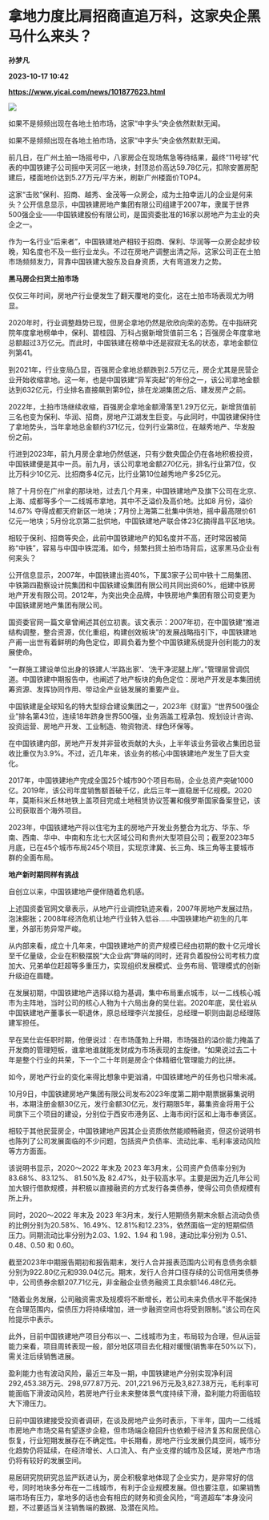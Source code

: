 # 拿地力度比肩招商直追万科，这家央企黑马什么来头？
**孙梦凡**

**2023-10-17 10:42**

**https://www.yicai.com/news/101877623.html**

![](https://imgcdn.yicai.com/uppics/slides/2023/10/e05e0c7a1039373bf466ae291a65e38b.jpg)

如果不是频频出现在各地土拍市场，这家“中字头”央企依然默默无闻。

如果不是频频出现在各地土拍市场，这家“中字头”央企依然默默无闻。

前几日，在广州土拍一场摇号中，八家房企在现场焦急等待结果，最终“11号球”代表的中国铁建子公司摇中天河区一地块，封顶总价高达59.78亿元，扣除安置房配建后，楼面地价达到5.27万元/平方米，刷新广州楼面价TOP4。

这家“击败”保利、招商、越秀、金茂等一众房企，成为土拍幸运儿的企业是何来头？公开信息显示，中国铁建房地产集团有限公司组建于2007年，隶属于世界500强企业——中国铁建股份有限公司，是国资委批准的16家以房地产为主业的央企之一。

作为一名行业“后来者”，中国铁建地产相较于招商、保利、华润等一众房企起步较晚，知名度也不及一些行业龙头。不过在房地产调整出清之际，这家公司正在土拍市场频频发力，背靠中国铁建大股东及自身资质，大有弯道发力之势。

**黑马房企扫货土拍市场**

仅仅三年时间，房地产行业便发生了翻天覆地的变化，这在土拍市场表现尤为明显。

2020年时，行业调整趋势已现，但房企拿地仍然是欣欣向荣的态势。在中指研究院年度拿地榜单中，保利、碧桂园、万科占据新增货值前三名；百强房企年度拿地总额超过3万亿元。而此时，中国铁建在榜单中还是寂寂无名的状态，拿地金额位列第41。

到2021年，行业变局凸显，百强房企拿地总额跌到2.5万亿元，房企尤其是民营企业开始收缩拿地。这一年，也是中国铁建“异军突起”的年份之一，该公司拿地金额达到632亿元，行业排名直接飙到第9位，排在龙湖集团之后、建发房产之前。

2022年，土拍市场继续收缩，百强房企拿地金额滑落至1.29万亿元，新增货值前三名也变为保利、华润、招商，房地产江湖发生巨变。与此同时，中国铁建保持住了拿地势头，当年拿地总金额约371亿元，位列行业第8位，在越秀地产、华发股份之前。

行进到2023年，前九月房企拿地仍然低迷，只有少数央国企仍在各地积极投资，中国铁建便是其中一员。前九月，该公司拿地金额270亿元，排名行业第7位，仅比万科少10亿元、比招商多4亿元，比行业第10位越秀地产多25亿元。

除了十月份在广州拿的那块地，过去几个月来，中国铁建地产及旗下公司在北京、上海、成都等多个一二线城市拿地，其中不乏溢价及高价地。比如8 月份，溢价 14.67% 夺得成都天府新区一地块；7月份上海第二批集中供地，摇中最高限价61亿元一地块；5月份北京第二批供地，中国铁建地产联合体23亿摘得昌平区地块。

相较于保利、招商等央企，此前中国铁建地产的知名度并不高，还时常因被简称“中铁”，容易与中国中铁混淆。如今，频繁扫货土拍市场背后，这家黑马企业有何来头？

公开信息显示，2007年，中国铁建出资40%，下属3家子公司中铁十二局集团、中铁第四勘察设计院集团和中国铁建设集团有限公司共同出资60%，组建中铁房地产开发有限公司。2012年，为突出央企品牌，中铁房地产集团有限公司变更为中国铁建房地产集团有限公司。

国资委官网一篇文章曾阐述其创立初衷。该文表示：2007年初，在中国铁建“推进结构调整，整合资源，优化重组，构建创效板块”的发展战略指引下，中国铁建地产甫一出世有着鲜明的角色定位，即肩负着为整个中国铁建系统提升创利能力的发展使命。

“一群施工建设单位出身的铁建人‘半路出家’、‘洗干净泥腿上岸’。”管理层曾调侃道。中国铁建中期报告中，也阐述了地产板块的角色定位：房地产开发是本集团统筹资源、发挥协同作用、带动全产业链发展的重要产业。

中国铁建是全球知名的特大型综合建设集团之一，2023年《财富》“世界500强企业”排名第43位，连续18年跻身世界500强，业务涵盖工程承包、规划设计咨询、投资运营、房地产开发、工业制造、物资物流、绿色环保等。

在中国铁建内部，房地产开发并非营收贡献的大头，上半年该业务营收占集团总营收比重仅为3.9%。不过，近几年来，该业务的核心中国铁建地产发生了巨大变化。

2017年，中国铁建地产完成全国25个城市90个项目布局，企业总资产突破1000亿。2019年，该公司年度销售额首破千亿，此后三年一直稳居千亿规模。2020年，莫斯科米丘林地铁上盖项目完成土地租赁协议签署和俄罗斯国家备案登记，该公司获取首个海外项目。

2023年，中国铁建地产将以住宅为主的房地产开发业务整合为北方、华东、华南、西南、华中、中南和东北七大区域公司和贵州大型项目公司；截至2023年5月底，已在45个城市布局245个项目，实现京津冀、长三角、珠三角等主要城市群的全面布局。

**地产新时期同样有挑战**

自创立以来，中国铁建地产便伴随着危机感。

上述国资委官网文章表示，从地产行业调控轨迹来看，2007年房地产发展过热，泡沫膨胀；2008年经济危机让地产行业转入低谷......中国铁建地产初生的几年里，外部形势异常严峻。

从内部来看，成立十几年来，中国铁建地产的资产规模已经由初期的数十亿元增长至千亿量级，企业在积极摆脱“大企业病”弊端的同时，还背负着股份公司考核力度加大、兄弟单位赶超等多重压力，实现组织发展模式、业务布局、管理模式的创新升级迫在眉睫。

在发展初期，中国铁建地产选择以稳为基调，集中布局重点城市，以一二线核心城市为主阵地，当时公司的核心人物为十六局出身的吴仕岩。2020年底，吴仕岩从中国铁建地产董事长一职退休，原总经理李兴龙接任，总经理一职则由副总经理陈建军担任。

早在吴仕岩任职时期，他便说过：在市场蓬勃上升期，市场强劲的溢价能力掩盖了开发商的管理短板，谁拿地谁就能发财成为市场表现的主旋律。“如果说过去二十年是整个行业的共荣，下一个二十年则是房企个体精细化管理能力的比拼。

如今，房地产行业的变化来得比想象中更汹涌，中国铁建地产的任务也只增未减。

10月9日，中国铁建房地产集团有限公司发布2023年度第二期中期票据募集说明书，本期注册金额30亿元，发行金额30亿元，发行期限5年，募集资金将用于公司旗下三个项目的建设，分别位于西安市港务区、上海市闵行区和上海市奉贤区。

相较于其他民营房企，中国铁建地产因其企业资质依然能顺畅融资，但这份说明书也陈列了公司发展面临的不少问题，包括资产负债率、流动比率、毛利率波动风险等方方面面。

该说明书显示，2020～2022 年末及 2023 年3月末，公司资产负债率分别为 83.68%、83.12%、 81.50%及 82.47%，处于较高水平。主要是因为近几年公司加大银行借款规模，并积极以直接融资的方式发行各类债券，使得公司负债规模有所上升。

同时，2020～2022 年末及 2023 年3月末，发行人短期债务期末余额占流动负债的比例分别为20.58%、16.49%、12.81%和12.23%，依然面临一定的短期偿债压力。同期流动比率分别为2.03、1.92、1.94 和 1.98，速动比率分别为 0.51、0.48、0.50 和 0.60。

截至2023年中期报告期初和报告期末，发行人合并报表范围内公司有息债务余额分别为922.80亿元和939.04亿元。期末，发行人合并口径存续的公司信用类债券中，公司债券余额207.71亿元，非金融企业债务融资工具余额146.48亿元。

“随着业务发展，公司融资需求及规模将不断增长，若公司未来负债水平不能保持在合理范围内，偿债压力将持续增加，进一步融资空间也将受到限制。”该公司在风险提示中表示。

此外，目前中国铁建地产项目分布以一、二线城市为主，布局较为合理，但从运营能力来看，项目周转表现一般，部分地区项目去化相对缓慢(销售率在50%以下)，需关注后续销售进展。

盈利能力也有波动风险，最近三年及一期，中国铁建地产分别实现净利润292,453.38万元、298,977.87万元、201,221.96万元及3,827.38万元，毛利率可能面临下滑波动风险，若房地产行业未来整体景气度持续下滑，盈利能力将面临较大下滑压力。

日前中国铁建接受投资者调研，在谈及房地产业务时表示，下半年，国内一二线城市房地产市场交易有望逐步企稳，但市场端企稳回升也依赖于经济复苏和居民信心恢复，行业短期发展存在不确定性。中长期看，房地产行业发展仍具空间，城市分化趋势仍将延续，在经济增长、人口流入、有产业支撑的城市及区域，房地产市场仍将有较好的发展空间。

易居研究院研究总监严跃进认为，房企积极拿地体现了企业实力，是非常好的信号，同时地块多分布在一二线城市，有利于企业规模发展。但也要注意，如果销售端市场有压力，拿地多的话也会有相应的财务和资金风险，“弯道超车”本身没问题，不过要适当关注销售端的数据、及潜在风险。